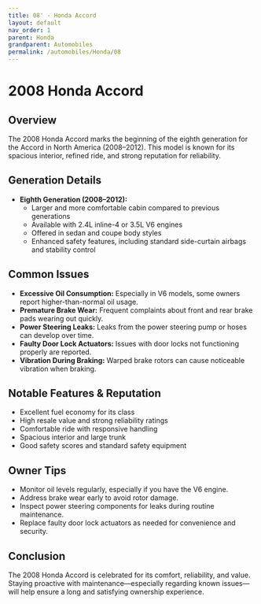 ```yaml
---
title: 08' - Honda Accord
layout: default
nav_order: 1
parent: Honda
grandparent: Automobiles
permalink: /automobiles/Honda/08
---
```


# 2008 Honda Accord

## Overview

The 2008 Honda Accord marks the beginning of the eighth generation for the Accord in North America (2008–2012). This model is known for its spacious interior, refined ride, and strong reputation for reliability.

## Generation Details

- **Eighth Generation (2008–2012):**
    - Larger and more comfortable cabin compared to previous generations
    - Available with 2.4L inline-4 or 3.5L V6 engines
    - Offered in sedan and coupe body styles
    - Enhanced safety features, including standard side-curtain airbags and stability control

## Common Issues

- **Excessive Oil Consumption:** Especially in V6 models, some owners report higher-than-normal oil usage.
- **Premature Brake Wear:** Frequent complaints about front and rear brake pads wearing out quickly.
- **Power Steering Leaks:** Leaks from the power steering pump or hoses can develop over time.
- **Faulty Door Lock Actuators:** Issues with door locks not functioning properly are reported.
- **Vibration During Braking:** Warped brake rotors can cause noticeable vibration when braking.

## Notable Features & Reputation

- Excellent fuel economy for its class
- High resale value and strong reliability ratings
- Comfortable ride with responsive handling
- Spacious interior and large trunk
- Good safety scores and standard safety equipment

## Owner Tips

- Monitor oil levels regularly, especially if you have the V6 engine.
- Address brake wear early to avoid rotor damage.
- Inspect power steering components for leaks during routine maintenance.
- Replace faulty door lock actuators as needed for convenience and security.

## Conclusion

The 2008 Honda Accord is celebrated for its comfort, reliability, and value. Staying proactive with maintenance—especially regarding known issues—will help ensure a long and satisfying ownership experience.
